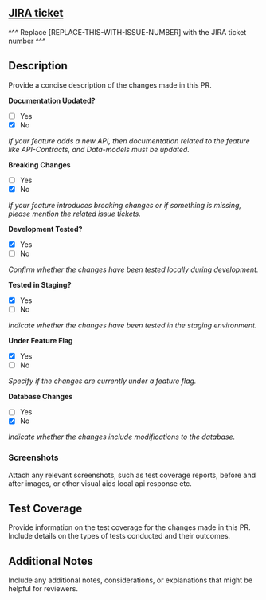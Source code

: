 ## [JIRA ticket](https://bliro.atlassian.net/browse/BLIRO-[REPLACE-THIS-WITH-ISSUE-NUMBER])

^^^ Replace [REPLACE-THIS-WITH-ISSUE-NUMBER] with the JIRA ticket number ^^^

## Description

Provide a concise description of the changes made in this PR.

**Documentation Updated?**

-   [ ] Yes
-   [x] No

_If your feature adds a new API, then documentation related to the feature like API-Contracts, and Data-models  must be updated._

**Breaking Changes**

-   [ ] Yes
-   [x] No

_If your feature introduces breaking changes or if something is missing, please mention the related issue tickets._

**Development Tested?**

-   [x] Yes
-   [ ] No

_Confirm whether the changes have been tested locally during development._

**Tested in Staging?**

-   [x] Yes
-   [ ] No

_Indicate whether the changes have been tested in the staging environment._

**Under Feature Flag**

-   [x] Yes
-   [ ] No

_Specify if the changes are currently under a feature flag._

**Database Changes**

-   [ ] Yes
-   [x] No

_Indicate whether the changes include modifications to the database._

### Screenshots

Attach any relevant screenshots, such as test coverage reports, before and after images, or other visual aids local api response etc.

## Test Coverage

Provide information on the test coverage for the changes made in this PR. Include details on the types of tests conducted and their outcomes.

## Additional Notes

Include any additional notes, considerations, or explanations that might be helpful for reviewers.










